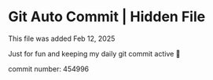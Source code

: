 # Git Auto Commit | Hidden File

This file was added Feb 12, 2025

Just for fun and keeping my daily git commit active 🤪

commit number: 454996
